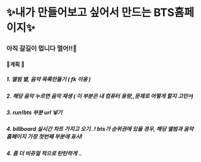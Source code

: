 # ✨내가 만들어보고 싶어서 만드는 BTS홈페이지✨

### 아직 갈길이 멉니다 멀어!!🚕

#### 	💖계획 💖

##### 	1. 앨범 별, 음악 목록만들기 ( fk 이용 )

##### 	2.  해당 음악 누르면 음악 재생 ( 이 부분은 내 컴퓨터 용량,,문제로 어떻게 할지 고민💦)

##### 	3. run!bts 부분 url 넣기

##### 	4. billboard 실시간 차트 가지고 오기..! bts가 순위권에 있을 경우, 해당 앨범과 음악 홈페이지 가장 첫번째 부분에 표시!

##### 	4. 좀 더 비쥬얼 적으로 탄탄하게 ..

